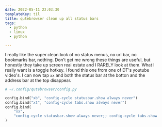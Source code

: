 ```yaml
---
date: 2022-05-11 22:03:30
templateKey: til
title: qutebrowser clean up all status bars
tags:
  - python
  - linux
  - python

---
```


I really like the super clean look of no status menus, no url bar, no bookmarks
bar, nothing.  Don't get me wrong these things are useful, but honestly they
take up screen real estate and I RARELY look at them.  What I really want is a
toggle hotkey.  I found this one from one of DT's youtube video's.  I can now
tap `xx` and both the status bar at the botton and the address bar at the top
disappear.

``` python
# ~/.config/qutebrowser/config.py

config.bind("xb", "config-cycle statusbar.show always never")
config.bind("xt", "config-cycle tabs.show always never")
config.bind(
    "xx",
    "config-cycle statusbar.show always never;; config-cycle tabs.show always never",
)
```
